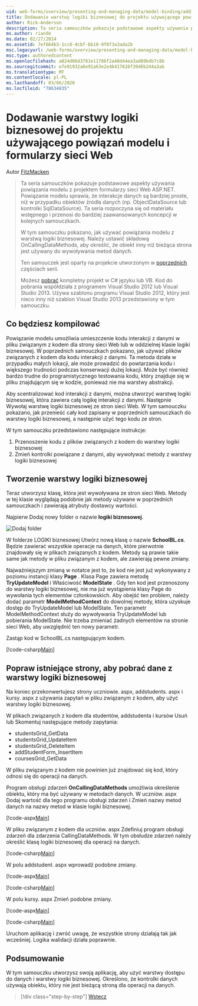 ```yaml
---
uid: web-forms/overview/presenting-and-managing-data/model-binding/adding-business-logic-layer
title: Dodawanie warstwy logiki biznesowej do projektu używającego powiązań modelu i formularzy sieci Web | Microsoft Docs
author: Rick-Anderson
description: Ta seria samouczków pokazuje podstawowe aspekty używania powiązania modelu z projektem formularzy sieci Web ASP.NET. Powiązanie modelu sprawia, że interakcje danych są bardziej proste-...
ms.author: riande
ms.date: 02/27/2014
ms.assetid: 7ef664b3-1cc8-4cbf-bb18-9f0f3a3ada2b
msc.legacyurl: /web-forms/overview/presenting-and-managing-data/model-binding/adding-business-logic-layer
msc.type: authoredcontent
ms.openlocfilehash: a824d06d3781e11706f2a48d44ea3ad89bdb7c8b
ms.sourcegitcommit: e7e91932a6e91a63e2e46417626f39d6b244a3ab
ms.translationtype: MT
ms.contentlocale: pl-PL
ms.lasthandoff: 03/06/2020
ms.locfileid: "78634835"
---
```

# <a name="adding-business-logic-layer-to-a-project-that-uses-model-binding-and-web-forms"></a>Dodawanie warstwy logiki biznesowej do projektu używającego powiązań modelu i formularzy sieci Web

Autor [FitzMacken](https://github.com/tfitzmac)

> Ta seria samouczków pokazuje podstawowe aspekty używania powiązania modelu z projektem formularzy sieci Web ASP.NET. Powiązanie modelu sprawia, że interakcje danych są bardziej proste, niż w przypadku obiektów źródła danych (np. ObjectDataSource lub kontrolki SqlDataSource). Ta seria rozpoczyna się od materiału wstępnego i przenosi do bardziej zaawansowanych koncepcji w kolejnych samouczkach.
> 
> W tym samouczku pokazano, jak używać powiązania modelu z warstwą logiki biznesowej. Należy ustawić składową OnCallingDataMethods, aby określić, że obiekt inny niż bieżąca strona jest używany do wywoływania metod danych.
> 
> Ten samouczek jest oparty na projekcie utworzonym w [poprzednich](retrieving-data.md) częściach serii.
> 
> Możesz [pobrać](https://go.microsoft.com/fwlink/?LinkId=286116) kompletny projekt w C# języku lub VB. Kod do pobrania współdziała z programem Visual Studio 2012 lub Visual Studio 2013. Używa szablonu programu Visual Studio 2012, który jest nieco inny niż szablon Visual Studio 2013 przedstawiony w tym samouczku.

## <a name="what-youll-build"></a>Co będziesz kompilować

Powiązanie modelu umożliwia umieszczenie kodu interakcji z danymi w pliku związanym z kodem dla strony sieci Web lub w oddzielnej klasie logiki biznesowej. W poprzednich samouczkach pokazano, jak używać plików związanych z kodem dla kodu interakcji z danymi. Ta metoda działa w przypadku małych lokacji, ale może prowadzić do powtarzania kodu i większego trudności podczas konserwacji dużej lokacji. Może być również bardzo trudne do programistycznego testowania kodu, który znajduje się w pliku znajdującym się w kodzie, ponieważ nie ma warstwy abstrakcji.

Aby scentralizować kod interakcji z danymi, można utworzyć warstwę logiki biznesowej, która zawiera całą logikę interakcji z danymi. Następnie Wywołaj warstwę logiki biznesowej ze stron sieci Web. W tym samouczku pokazano, jak przenieść cały kod zapisany w poprzednich samouczkach do warstwy logiki biznesowej, a następnie użyć tego kodu ze stron.

W tym samouczku przedstawiono następujące instrukcje:

1. Przenoszenie kodu z plików związanych z kodem do warstwy logiki biznesowej
2. Zmień kontrolki powiązane z danymi, aby wywoływać metody z warstwy logiki biznesowej

## <a name="create-business-logic-layer"></a>Tworzenie warstwy logiki biznesowej

Teraz utworzysz klasę, która jest wywoływana ze stron sieci Web. Metody w tej klasie wyglądają podobnie jak metody używane w poprzednich samouczkach i zawierają atrybuty dostawcy wartości.

Najpierw Dodaj nowy folder o nazwie **logiki biznesowej**.

![Dodaj folder](adding-business-logic-layer/_static/image1.png)

W folderze LOGIKI biznesowej Utwórz nową klasę o nazwie **SchoolBL.cs**. Będzie zawierać wszystkie operacje na danych, które pierwotnie znajdowały się w plikach związanych z kodem. Metody są prawie takie same jak metody w pliku związanym z kodem, ale zawierają pewne zmiany.

Najważniejszym zmianą w notatce jest to, że kod nie jest już wykonywany z poziomu instancji klasy **Page** . Klasa Page zawiera metodę **TryUpdateModel** i Właściwość **ModelState** . Gdy ten kod jest przenoszony do warstwy logiki biznesowej, nie ma już wystąpienia klasy Page do wywołania tych elementów członkowskich. Aby obejść ten problem, należy dodać parametr **ModelMethodContext** do dowolnej metody, która uzyskuje dostęp do TryUpdateModel lub ModelState. Ten parametr ModelMethodContext służy do wywoływania TryUpdateModel lub pobierania ModelState. Nie trzeba zmieniać żadnych elementów na stronie sieci Web, aby uwzględnić ten nowy parametr.

Zastąp kod w SchoolBL.cs następującym kodem.

[!code-csharp[Main](adding-business-logic-layer/samples/sample1.cs)]

## <a name="revise-existing-pages-to-retrieve-data-from-business-logic-layer"></a>Popraw istniejące strony, aby pobrać dane z warstwy logiki biznesowej

Na koniec przekonwertujesz strony uczniowie. aspx, addstudents. aspx i kursy. aspx z używania zapytań w pliku związanym z kodem, aby użyć warstwy logiki biznesowej.

W plikach związanych z kodem dla studentów, addstudenta i kursów Usuń lub Skomentuj następujące metody zapytania:

- studentsGrid\_GetData
- studentsGrid\_UpdateItem
- studentsGrid\_DeleteItem
- addStudentForm\_InsertItem
- coursesGrid\_GetData

W pliku związanym z kodem nie powinien już znajdować się kod, który odnosi się do operacji na danych.

Program obsługi zdarzeń **OnCallingDataMethods** umożliwia określenie obiektu, który ma być używany w metodach danych. W uczniów. aspx Dodaj wartość dla tego programu obsługi zdarzeń i Zmień nazwy metod danych na nazwy metod w klasie logiki biznesowej.

[!code-aspx[Main](adding-business-logic-layer/samples/sample2.aspx?highlight=3-4,8)]

W pliku związanym z kodem dla uczniów. aspx Zdefiniuj program obsługi zdarzeń dla zdarzenia CallingDataMethods. W tym obsłudze zdarzeń należy określić klasę logiki biznesowej dla operacji na danych.

[!code-csharp[Main](adding-business-logic-layer/samples/sample3.cs)]

W polu addstudent. aspx wprowadź podobne zmiany.

[!code-aspx[Main](adding-business-logic-layer/samples/sample4.aspx?highlight=3-4)]

[!code-csharp[Main](adding-business-logic-layer/samples/sample5.cs)]

W polu kursy. aspx Zmień podobne zmiany.

[!code-aspx[Main](adding-business-logic-layer/samples/sample6.aspx?highlight=3-4)]

[!code-csharp[Main](adding-business-logic-layer/samples/sample7.cs)]

Uruchom aplikację i zwróć uwagę, że wszystkie strony działają tak jak wcześniej. Logika walidacji działa poprawnie.

## <a name="conclusion"></a>Podsumowanie

W tym samouczku utworzysz swoją aplikację, aby użyć warstwy dostępu do danych i warstwy logiki biznesowej. Określono, że kontrolki danych używają obiektu, który nie jest bieżącą stroną dla operacji na danych.

> [!div class="step-by-step"]
> [Wstecz](using-query-string-values-to-retrieve-data.md)
